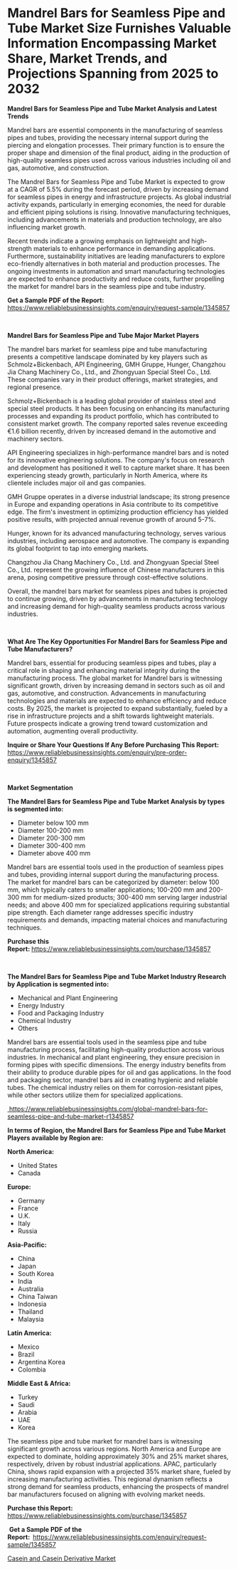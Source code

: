 <p><h1>Mandrel Bars for Seamless Pipe and Tube Market Size Furnishes Valuable Information Encompassing Market Share, Market Trends, and Projections Spanning from 2025 to 2032</h1></p><p><strong>Mandrel Bars for Seamless Pipe and Tube Market Analysis and Latest Trends</strong></p>
<p><p>Mandrel bars are essential components in the manufacturing of seamless pipes and tubes, providing the necessary internal support during the piercing and elongation processes. Their primary function is to ensure the proper shape and dimension of the final product, aiding in the production of high-quality seamless pipes used across various industries including oil and gas, automotive, and construction.</p><p>The Mandrel Bars for Seamless Pipe and Tube Market is expected to grow at a CAGR of 5.5% during the forecast period, driven by increasing demand for seamless pipes in energy and infrastructure projects. As global industrial activity expands, particularly in emerging economies, the need for durable and efficient piping solutions is rising. Innovative manufacturing techniques, including advancements in materials and production technology, are also influencing market growth.</p><p>Recent trends indicate a growing emphasis on lightweight and high-strength materials to enhance performance in demanding applications. Furthermore, sustainability initiatives are leading manufacturers to explore eco-friendly alternatives in both material and production processes. The ongoing investments in automation and smart manufacturing technologies are expected to enhance productivity and reduce costs, further propelling the market for mandrel bars in the seamless pipe and tube industry.</p></p>
<p><strong>Get a Sample PDF of the Report:&nbsp;</strong> <a href="https://www.reliablebusinessinsights.com/enquiry/request-sample/1345857?utm_campaign=3107&utm_medium=2&utm_source=Github&utm_content=ia&utm_term=03042025&utm_id=mandrel-bars-for-seamless-pipe-and-tube">https://www.reliablebusinessinsights.com/enquiry/request-sample/1345857</a></p>
<p>&nbsp;</p>
<p><strong>Mandrel Bars for Seamless Pipe and Tube Major Market Players</strong></p>
<p><p>The mandrel bars market for seamless pipe and tube manufacturing presents a competitive landscape dominated by key players such as Schmolz+Bickenbach, API Engineering, GMH Gruppe, Hunger, Changzhou Jia Chang Machinery Co., Ltd., and Zhongyuan Special Steel Co., Ltd. These companies vary in their product offerings, market strategies, and regional presence.</p><p>Schmolz+Bickenbach is a leading global provider of stainless steel and special steel products. It has been focusing on enhancing its manufacturing processes and expanding its product portfolio, which has contributed to consistent market growth. The company reported sales revenue exceeding €1.6 billion recently, driven by increased demand in the automotive and machinery sectors.</p><p>API Engineering specializes in high-performance mandrel bars and is noted for its innovative engineering solutions. The company's focus on research and development has positioned it well to capture market share. It has been experiencing steady growth, particularly in North America, where its clientele includes major oil and gas companies.</p><p>GMH Gruppe operates in a diverse industrial landscape; its strong presence in Europe and expanding operations in Asia contribute to its competitive edge. The firm's investment in optimizing production efficiency has yielded positive results, with projected annual revenue growth of around 5-7%.</p><p>Hunger, known for its advanced manufacturing technology, serves various industries, including aerospace and automotive. The company is expanding its global footprint to tap into emerging markets.</p><p>Changzhou Jia Chang Machinery Co., Ltd. and Zhongyuan Special Steel Co., Ltd. represent the growing influence of Chinese manufacturers in this arena, posing competitive pressure through cost-effective solutions.</p><p>Overall, the mandrel bars market for seamless pipes and tubes is projected to continue growing, driven by advancements in manufacturing technology and increasing demand for high-quality seamless products across various industries.</p></p>
<p>&nbsp;</p>
<p><strong>What Are The Key Opportunities For Mandrel Bars for Seamless Pipe and Tube Manufacturers?</strong></p>
<p><p>Mandrel bars, essential for producing seamless pipes and tubes, play a critical role in shaping and enhancing material integrity during the manufacturing process. The global market for Mandrel bars is witnessing significant growth, driven by increasing demand in sectors such as oil and gas, automotive, and construction. Advancements in manufacturing technologies and materials are expected to enhance efficiency and reduce costs. By 2025, the market is projected to expand substantially, fueled by a rise in infrastructure projects and a shift towards lightweight materials. Future prospects indicate a growing trend toward customization and automation, augmenting overall productivity.</p></p>
<p><strong>Inquire or Share Your Questions If Any Before Purchasing This Report:</strong> <a href="https://www.reliablebusinessinsights.com/enquiry/pre-order-enquiry/1345857?utm_campaign=3107&utm_medium=2&utm_source=Github&utm_content=ia&utm_term=03042025&utm_id=mandrel-bars-for-seamless-pipe-and-tube">https://www.reliablebusinessinsights.com/enquiry/pre-order-enquiry/1345857</a></p>
<p>&nbsp;</p>
<p><strong>Market Segmentation</strong></p>
<p><strong>The Mandrel Bars for Seamless Pipe and Tube Market Analysis by types is segmented into:</strong></p>
<p><ul><li>Diameter below 100 mm</li><li>Diameter 100-200 mm</li><li>Diameter 200-300 mm</li><li>Diameter 300-400 mm</li><li>Diameter above 400 mm</li></ul></p>
<p><p>Mandrel bars are essential tools used in the production of seamless pipes and tubes, providing internal support during the manufacturing process. The market for mandrel bars can be categorized by diameter: below 100 mm, which typically caters to smaller applications; 100-200 mm and 200-300 mm for medium-sized products; 300-400 mm serving larger industrial needs; and above 400 mm for specialized applications requiring substantial pipe strength. Each diameter range addresses specific industry requirements and demands, impacting material choices and manufacturing techniques.</p></p>
<p><strong>Purchase this Report:&nbsp;</strong><a href="https://www.reliablebusinessinsights.com/purchase/1345857?utm_campaign=3107&utm_medium=2&utm_source=Github&utm_content=ia&utm_term=03042025&utm_id=mandrel-bars-for-seamless-pipe-and-tube">https://www.reliablebusinessinsights.com/purchase/1345857</a></p>
<p>&nbsp;</p>
<p><strong>The Mandrel Bars for Seamless Pipe and Tube Market Industry Research by Application is segmented into:</strong></p>
<p><ul><li>Mechanical and Plant Engineering</li><li>Energy Industry</li><li>Food and Packaging Industry</li><li>Chemical Industry</li><li>Others</li></ul></p>
<p><p>Mandrel bars are essential tools used in the seamless pipe and tube manufacturing process, facilitating high-quality production across various industries. In mechanical and plant engineering, they ensure precision in forming pipes with specific dimensions. The energy industry benefits from their ability to produce durable pipes for oil and gas applications. In the food and packaging sector, mandrel bars aid in creating hygienic and reliable tubes. The chemical industry relies on them for corrosion-resistant pipes, while other sectors utilize them for specialized applications.</p></p>
<p><a href="https://www.reliablebusinessinsights.com/global-mandrel-bars-for-seamless-pipe-and-tube-market-r1345857?utm_campaign=3107&utm_medium=2&utm_source=Github&utm_content=ia&utm_term=03042025&utm_id=mandrel-bars-for-seamless-pipe-and-tube">&nbsp;https://www.reliablebusinessinsights.com/global-mandrel-bars-for-seamless-pipe-and-tube-market-r1345857</a></p>
<p><strong>In terms of Region, the Mandrel Bars for Seamless Pipe and Tube Market Players available by Region are:</strong></p>
<p>
    <p> <strong> North America: </strong>
        <ul>
            <li>United States</li>
            <li>Canada</li>
        </ul>
        </p> 
    <p> <strong> Europe: </strong>
        <ul>
            <li>Germany</li>
            <li>France</li>
            <li>U.K.</li>
            <li>Italy</li>
            <li>Russia</li>
        </ul>
        </p> 
    <p> <strong> Asia-Pacific: </strong>
        <ul>
            <li>China</li>
            <li>Japan</li>
            <li>South Korea</li>
            <li>India</li>
            <li>Australia</li>
            <li>China Taiwan</li>
            <li>Indonesia</li>
            <li>Thailand</li>
            <li>Malaysia</li>
        </ul>
        </p> 
    <p> <strong> Latin America: </strong>
        <ul>
            <li>Mexico</li>
            <li>Brazil</li>
            <li>Argentina Korea</li>
            <li>Colombia</li>
        </ul>
        </p> 
    <p> <strong> Middle East & Africa: </strong>
        <ul>
            <li>Turkey</li>
            <li>Saudi</li>
            <li>Arabia</li>
            <li>UAE</li>
            <li>Korea</li>
        </ul>
    </p>
    </p>
<p><p>The seamless pipe and tube market for mandrel bars is witnessing significant growth across various regions. North America and Europe are expected to dominate, holding approximately 30% and 25% market shares, respectively, driven by robust industrial applications. APAC, particularly China, shows rapid expansion with a projected 35% market share, fueled by increasing manufacturing activities. This regional dynamism reflects a strong demand for seamless products, enhancing the prospects of mandrel bar manufacturers focused on aligning with evolving market needs.</p></p>
<p><strong>Purchase this Report: </strong><a href="https://www.reliablebusinessinsights.com/purchase/1345857?utm_campaign=3107&utm_medium=2&utm_source=Github&utm_content=ia&utm_term=03042025&utm_id=mandrel-bars-for-seamless-pipe-and-tube">https://www.reliablebusinessinsights.com/purchase/1345857</a></p>
<p>&nbsp;<strong>Get a Sample PDF of the Report:&nbsp;&nbsp;</strong><a href="https://www.reliablebusinessinsights.com/enquiry/request-sample/1345857?utm_campaign=3107&utm_medium=2&utm_source=Github&utm_content=ia&utm_term=03042025&utm_id=mandrel-bars-for-seamless-pipe-and-tube">https://www.reliablebusinessinsights.com/enquiry/request-sample/1345857</a></p>
<p><strong></strong></p>
<p><p><a href="https://github.com/daphnyvashdi/Market-Research-Report-List-1/blob/main/casein-and-casein-derivative-market.md?utm_campaign=3107&utm_medium=2&utm_source=Github&utm_content=ia&utm_term=03042025&utm_id=mandrel-bars-for-seamless-pipe-and-tube">Casein and Casein Derivative Market</a></p></p>